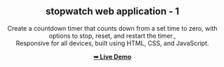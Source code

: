 <div align="center">
  
  <h2 align="center"> stopwatch web application - 1</h2>

Create a countdown timer that counts down
from a set time to zero, with options to stop,
reset, and restart the timer.,
<br />Responsive for all devices, built using HTML, CSS, and JavaScript.

<a href="https://adityasahu73.github.io/TechnoHacks-EduTech-Countdown-Timer/"><strong>➥ Live Demo</strong></a>

</div>

